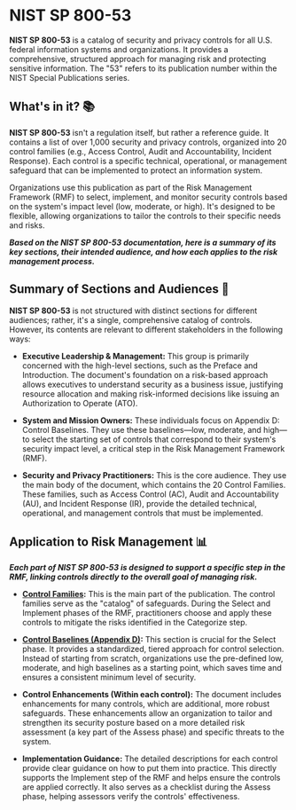 # NIST SP 800-53  
**NIST SP 800-53** is a catalog of security and privacy controls for all U.S. federal information systems and organizations. It provides a comprehensive, 
structured approach for managing risk and protecting sensitive information. The "53" refers to its publication number within the NIST Special Publications series.

## **What's in it?** 📚  
**NIST SP 800-53** isn't a regulation itself, but rather a reference guide. It contains a list of over 1,000 security and privacy controls, organized into 20 control 
families (e.g., Access Control, Audit and Accountability, Incident Response). Each control is a specific technical, operational, or management safeguard that can be 
implemented to protect an information system.

Organizations use this publication as part of the Risk Management Framework (RMF) to select, implement, and monitor security controls based on the system's impact
level (low, moderate, or high). It's designed to be flexible, allowing organizations to tailor the controls to their specific needs and risks.  

**_Based on the **NIST SP 800-53** documentation, here is a summary of its key sections, their intended audience, and how each applies to the risk management process._**

## **Summary of Sections and Audiences** 👥
**NIST SP 800-53** is not structured with distinct sections for different audiences; rather, it's a single, comprehensive catalog of controls. However, its contents are 
relevant to different stakeholders in the following ways:

- **Executive Leadership & Management:** This group is primarily concerned with the high-level sections, such as the Preface and Introduction. The document's foundation on 
a risk-based approach allows executives to understand security as a business issue, justifying resource allocation and making risk-informed decisions like issuing an 
Authorization to Operate (ATO).

- **System and Mission Owners:** These individuals focus on Appendix D: Control Baselines. They use these baselines—low, moderate, and high—to select the starting set of 
controls that correspond to their system's security impact level, a critical step in the Risk Management Framework (RMF).

- **Security and Privacy Practitioners:** This is the core audience. They use the main body of the document, which contains the 20 Control Families. These families, such as 
Access Control (AC), Audit and Accountability (AU), and Incident Response (IR), provide the detailed technical, operational, and management controls that must be implemented.

## **Application to Risk Management** 📊
**_Each part of **NIST SP 800-53** is designed to support a specific step in the RMF, linking controls directly to the overall goal of managing risk._**

- **[Control Families](https://github.com/jacobvasquez92/cybersecurity-framework-summaries/blob/main/nist_800-53/control%20families.md):** This is the main part of the publication. The control families serve as the "catalog" of safeguards. During the Select and Implement phases of the RMF, 
practitioners choose and apply these controls to mitigate the risks identified in the Categorize step.

- **[Control Baselines (Appendix D)](https://github.com/jacobvasquez92/cybersecurity-framework-summaries/blob/main/nist_800-53/control%20baselines%20appendix%20D):** This section is crucial for the Select phase. It provides a standardized, tiered approach for control selection. Instead of starting from scratch, 
organizations use the pre-defined low, moderate, and high baselines as a starting point, which saves time and ensures a consistent minimum level of security.

- **Control Enhancements (Within each control):** The document includes enhancements for many controls, which are additional, more robust safeguards. These enhancements allow an 
organization to tailor and strengthen its security posture based on a more detailed risk assessment (a key part of the Assess phase) and specific threats to the system.

- **Implementation Guidance:** The detailed descriptions for each control provide clear guidance on how to put them into practice. This directly supports the Implement step 
of the RMF and helps ensure the controls are applied correctly. It also serves as a checklist during the Assess phase, helping assessors verify the controls' effectiveness.
